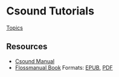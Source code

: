 # Csound Tutorials

[Topics](topics/topics.md)

## Resources

* [Csound Manual](http://www.csounds.com/manual/html/)
* [Flossmanual Book](http://write.flossmanuals.net/csound/) Formats: [EPUB](openweb.flossmanuals.net/files/csound.epub), [PDF](openweb.flossmanuals.net/files/csound.pdf)
